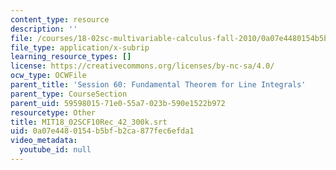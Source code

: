 ```yaml
---
content_type: resource
description: ''
file: /courses/18-02sc-multivariable-calculus-fall-2010/0a07e4480154b5bfb2ca877fec6efda1_MIT18_02SCF10Rec_42_300k.srt
file_type: application/x-subrip
learning_resource_types: []
license: https://creativecommons.org/licenses/by-nc-sa/4.0/
ocw_type: OCWFile
parent_title: 'Session 60: Fundamental Theorem for Line Integrals'
parent_type: CourseSection
parent_uid: 59598015-71e0-55a7-023b-590e1522b972
resourcetype: Other
title: MIT18_02SCF10Rec_42_300k.srt
uid: 0a07e448-0154-b5bf-b2ca-877fec6efda1
video_metadata:
  youtube_id: null
---
```

